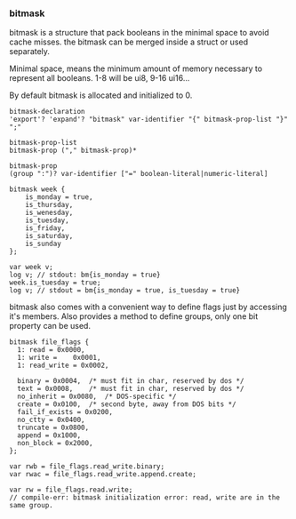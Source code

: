 <a name="bitmask-type"></a>
### bitmask

bitmask is a structure that pack booleans in the minimal space to
avoid cache misses. the bitmask can be merged inside a struct or used
separately.

Minimal space, means the minimum amount of memory necessary to
represent all booleans. 1-8 will be ui8, 9-16 ui16...

By default bitmask is allocated and initialized to 0.

```syntax
bitmask-declaration
'export'? 'expand'? "bitmask" var-identifier "{" bitmask-prop-list "}"  ";"

bitmask-prop-list
bitmask-prop ("," bitmask-prop)*

bitmask-prop
(group ":")? var-identifier ["=" boolean-literal|numeric-literal]
```


```plee
bitmask week {
    is_monday = true,
    is_thursday,
    is_wenesday,
    is_tuesday,
    is_friday,
    is_saturday,
    is_sunday
};

var week v;
log v; // stdout: bm{is_monday = true}
week.is_tuesday = true;
log v; // stdout = bm{is_monday = true, is_tuesday = true}
```

bitmask also comes with a convenient way to define flags just by accessing it's members.
Also provides a method to define groups, only one bit property can be used.

```plee
bitmask file_flags {
  1: read = 0x0000,
  1: write =	0x0001,
  1: read_write = 0x0002,

  binary = 0x0004,	/* must fit in char, reserved by dos */
  text = 0x0008,	/* must fit in char, reserved by dos */
  no_inherit = 0x0080,	/* DOS-specific */
  create = 0x0100,	/* second byte, away from DOS bits */
  fail_if_exists = 0x0200,
  no_ctty = 0x0400,
  truncate = 0x0800,
  append = 0x1000,
  non_block = 0x2000,
};

var rwb = file_flags.read_write.binary;
var rwac = file_flags.read_write.append.create;
```

```plee-err
var rw = file_flags.read.write;
// compile-err: bitmask initialization error: read, write are in the same group.
```
